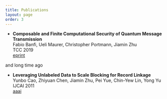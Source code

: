 ```yaml
---
title: Publications
layout: page
order: 3
---
```


+ **Composable and Finite Computational Security of Quantum Message Transmission**  
  Fabio Banfi, Ueli Maurer, Christopher Portmann, Jiamin Zhu  
  TCC 2019  
  [eprint](https://eprint.iacr.org/2019/914.pdf)





and long time ago
+ **Leveraging Unlabeled Data to Scale Blocking for Record Linkage**  
  Yunbo Cao, Zhiyuan Chen, Jiamin Zhu, Pei Yue, Chin-Yew Lin, Yong Yu  
  IJCAI 2011  
  [aaai](https://www.aaai.org/ocs/index.php/IJCAI/IJCAI11/paper/viewFile/2937/3679)

